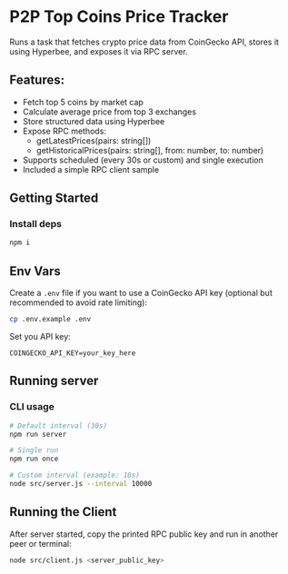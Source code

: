 # P2P Top Coins Price Tracker

Runs a task that fetches crypto price data from CoinGecko API, stores it using Hyperbee, and exposes it via RPC server.

## Features:
- Fetch top 5 coins by market cap
- Calculate average price from top 3 exchanges
- Store structured data using Hyperbee
- Expose RPC methods:
  - getLatestPrices(pairs: string[])
  - getHistoricalPrices(pairs: string[], from: number, to: number)
- Supports scheduled (every 30s or custom) and single execution
- Included a simple RPC client sample


## Getting Started

### Install deps

```bash
npm i
```

## Env Vars

Create a `.env` file if you want to use a CoinGecko API key (optional but recommended to avoid rate limiting):

```bash
cp .env.example .env
```
Set you API key:
```
COINGECKO_API_KEY=your_key_here
```

## Running server

### CLI usage

```bash
# Default interval (30s)
npm run server

# Single run
npm run once

# Custom interval (example: 10s)
node src/server.js --interval 10000
```

## Running the Client

After server started, copy the printed RPC public key and run in another peer or terminal:

```bash
node src/client.js <server_public_key>
```

